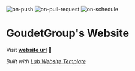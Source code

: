 
  ![on-push](../../actions/workflows/on-push.yaml/badge.svg)
  ![on-pull-request](../../actions/workflows/on-pull-request.yaml/badge.svg)
  ![on-schedule](../../actions/workflows/on-schedule.yaml/badge.svg)

  # GoudetGroup's Website

  Visit **[website url](#)** 🚀

  _Built with [Lab Website Template](https://greene-lab.gitbook.io/lab-website-template-docs)_
